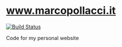 # www.marcopollacci.it

[![Build Status](https://travis-ci.org/marcopollacci/www.marcopollacci.it.svg?branch=master)](https://travis-ci.org/marcopollacci/www.marcopollacci.it)

Code for my personal website

